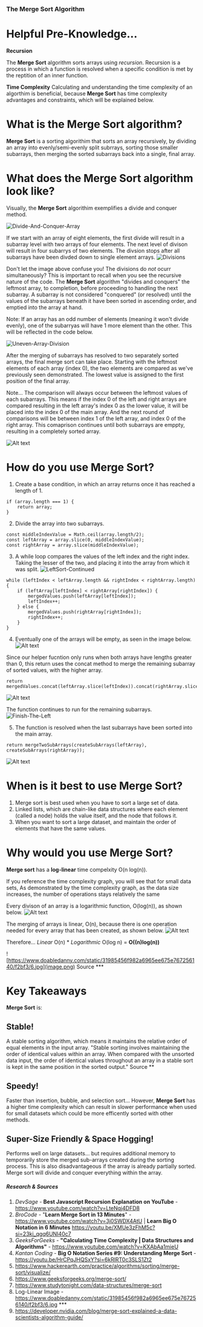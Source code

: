 ### The **Merge Sort** Algorithm


# Helpful Pre-Knowledge...
**Recursion**

The **Merge Sort** algorithm sorts arrays using *recursion*.  Recursion is a process in which a function is resolved when a specific condition is met by the reptition of an inner function.

**Time Complexity**
Calculating and understanding the time complexity of an algorthim is beneficial, because **Merge Sort** has time complexity advantages and constraints, which will be explained below.


# What is the **Merge Sort** algorithm?
**Merge Sort** is a sorting algorithim that sorts an array recursively, by dividing an array into evenly/semi-evenly split subrrays, sorting those smaller subarrays, then merging the sorted subarrays back into a single, final array.   


# What does the **Merge Sort** algorithm look like?
Visually, the **Merge Sort** algorithim exemplifies a divide and conquer method.  

![Divide-And-Conquer-Array](DnCArray.gif)

If we start with an array of eight elements, the first divide will result in a subarray level with two arrays of four elements.  The next level of divison will result in four subarrys of two elements.  The divsion stops after all subarrays have been divded down to single element arrays. 
![Divisions](<alldivisions copy.jpg>)

Don't let the image above confuse you! The divisions do *not* ocurr simultaneously?  This is important to recall when you see the recursive nature of the code. The **Merge Sort** algorithm "divides and conquers" the leftmost array, to completion, before proceeding to handling the next subarray.  A subarray is not considered "conquered" (or resolved) until the values of the subarrays beneath it have been sorted in ascending order, and emptied into the array at hand.

Note: If an array has an odd number of elements (meaning it won't divide evenly), one of the subarryas will have 1 more element than the other.  This will be reflected in the code below.

![Uneven-Array-Division](OddArray.gif)

After the merging of subarrays has resolved to two separately sorted arrays, the final merge sort can take place.  Starting with the leftmost elements of each array (index 0), the two elements are compared as we've previously seen demonstrated.  The lowest value is assigned to the first position of the final array. 

Note... The comparison will always occur between the leftmost values of each subarrays.  This means if the index 0 of the left and right arrays are compared resulting in the left array's index 0 as the lower value, it will be placed into the index 0 of the main array.  And the next round of comparisons will be between index 1 of the left array, and index 0 of the right array.  This comaprison continues until both subarrays are emppty, resulting in a completely sorted array. 

![Alt text](Final-Sorting.gif)
 

# How do you use **Merge Sort**?

1. Create a base condition, in which an array returns once it has reached a length of 1.
```
if (array.length === 1) {
	return array;
}
```


2. Divide the array into two subarrays.
```
const middleIndexValue = Math.ceil(array.length/2);
const leftArray = array.slice(0, middleIndexValue);
const rightArray = array.slice(middleIndexValue);
```

3. A while loop compares the values of the left index and the right index.  Taking the lesser of the two, and placing it into the array from which it was split. 
![LeftSort-Continued](leftmostp2.gif)
```
while (leftIndex < leftArray.length && rightIndex < rightArray.length) {
	if (leftArray[leftIndex] < rightArray[rightIndex]) {
		mergedValues.push(leftArray[leftIndex]);
		leftIndex++;
	} else {
		mergedValues.push(rightArray[rightIndex]);
		rightIndex++;
	}
}
```


4. Eventually one of the arrays will be empty, as seen in the image below.
![Alt text](<Screenshot 2024-01-18 at 11.18.38 PM.png>)  


Since our helper fucntion only runs when both arrays have lengths greater than 0, this return uses the concat method to merge the remaining subarray of sorted values, with the higher array.
```
return mergedValues.concat(leftArray.slice(leftIndex)).concat(rightArray.slice(rightIndex));
```
![Alt text](mergeremainderarray.gif)


The function continues to run for the remaining subarrays.
![Finish-The-Left](leftmostp3.gif)


5. The function is resolved when the last subarrays have been sorted into the main array.
```
return mergeTwoSubArrays(createSubArrays(leftArray), createSubArrays(rightArray));
```
![Alt text](Final-Sorting-1.gif)


# When is it best to use **Merge Sort**?
1) Merge sort is best used when you have to sort a large set of data.
2) Linked lists, which are chain-like data structures where each element (called a node) holds the value itself, and the node that follows it.
3) When you want to sort a large dataset, and maintain the order of elements that have the same values.


# Why would you use **Merge Sort**?
**Merge sort** has a **log-linear** time compelxity O(n log(n)).  

If you reference the time complexity graph, you will see that for small data sets, As demonstrated by the time complexity graph, as the data size increases, the number of operations stays relatively the same

Every divison of an array is a logarithmic function, O(log(n)), as shown below.
![Alt text](alldivisions.jpg)

The merging of arrays is linear, O(n), because there is one operation needed for every array that has been created, as shown below.
![Alt text](<alldivisions merge.jpg>)

Therefore...
*Linear* O(n) * *Logarithmic* O(log n) = **O((n)log(n))**

![https://www.doabledanny.com/static/31985456f982a6965ee675e767256140/f2bf3/6.jpg](image.png) Source ***


# Key Takeaways

**Merge Sort** is:

## **Stable!**
A stable sorting algorithm, which means it maintains the relative order of equal elements in the input array. "Stable sorting involves maintaining the order of identical values within an array. When compared with the unsorted data input, the order of identical values throughout an array in a stable sort is kept in the same position in the sorted output." Source **

## **Speedy!**
Faster than insertion, bubble, and selection sort... However, **Merge Sort** has a higher time complexity which can result in slower performance when used for small datasets which could be more efficently sorted with other methods.

## **Super-Size Friendly & Space Hogging!**
Performs well on large datasets... but requires additional memory to temporarily store the merged sub-arrays created during the sorting process.  This is also disadvantageous if the array is already partially sorted.  Merge sort will divide and conquer everything within the array.

##### Research & Sources
1) *DevSage* - **Best Javascript Recursion Explanation on YouTube** - https://www.youtube.com/watch?v=LteNqj4DFD8
2) *BroCode* - "**Learn Merge Sort in 13 Minutes**" - https://www.youtube.com/watch?v=3j0SWDX4AtU | **Learn Big O Notation in 6 Minutes** https://youtu.be/XMUe3zFhM5c?si=23ki_qgq6UNI40c7
3) *GeeksForGeeks* - **"Calculating Time Complexity | Data Structures and Algorithms"** - https://www.youtube.com/watch?v=KXAbAa1mieU
4) *Kantan Coding* - **Big O Notation Series #9: Understanding Merge Sort** - https://youtu.be/HrCPqJHQSxY?si=6kRlRT0c3SLS1Zt2
5) https://www.hackerearth.com/practice/algorithms/sorting/merge-sort/visualize/
6) https://www.geeksforgeeks.org/merge-sort/
7) https://www.studytonight.com/data-structures/merge-sort
8) Log-Linear Image - https://www.doabledanny.com/static/31985456f982a6965ee675e767256140/f2bf3/6.jpg ***
9) https://developer.nvidia.com/blog/merge-sort-explained-a-data-scientists-algorithm-guide/
